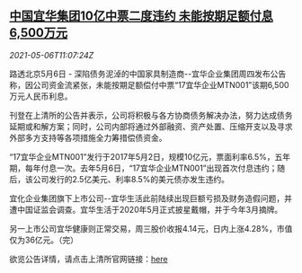 <!--1620300663000-->
[中国宜华集团10亿中票二度违约 未能按期足额付息6,500万元](https://cn.reuters.com/article/china-yihua-bill-default-0506-idCNKBS2CN17P)
------

<div><i>2021-05-06T11:07:24Z</i></div><p>路透北京5月6日 - 深陷债务泥淖的中国家具制造商--宜华企业集团周四发布公告称，因公司资金流紧张，未能按期足额偿付中票“17宜华企业MTN001”该期6,500万元人民币利息。</p><p>刊登在上清所的公告并表示，公司将积极与各方协商债务解决办法，努力达成债务延期或和解方案；同时，公司内部将通过外部融资、资产处置、压缩开支以及寻求外部多方支持等各项措施全力筹措偿债资金。</p><p>“17宜华企业MTN001”发行于2017年5月2日，规模10亿元，票面利率6.5%，五年期，每年付息一次。去年5月6日，“17宜华企业MTN001”出现首次付息违约；随后，该公司发行的2.5亿美元、利率8.5%的美元债亦发生违约。</p><p>宜化企业集团旗下上市公司--宜华生活此前陆续出现巨额亏损及财务造假问题，并遭中国证监会调查。宜华生活于2020年5月正式披星戴帽，并于今年3月摘牌。</p><p>另一上市公司宜华健康则正常交易，周三股价收报4.14元，日内上涨4.28%，市值仅为36亿元。（完）</p><p>欲览公告详情，请点击上清所官网链接：<a href="https://www.shclearing.com/xxpl/dfzx/mtn_571/202105/t20210506_862149.html">here</a></p>
